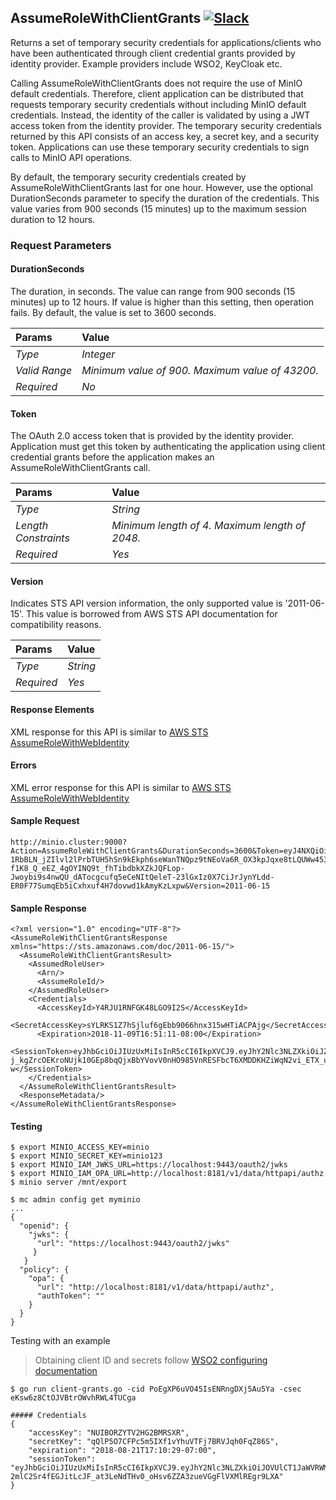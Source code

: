 ## AssumeRoleWithClientGrants [![Slack](https://slack.min.io/slack?type=svg)](https://slack.min.io)
Returns a set of temporary security credentials for applications/clients who have been authenticated through client credential grants provided by identity provider. Example providers include WSO2, KeyCloak etc.

Calling AssumeRoleWithClientGrants does not require the use of MinIO default credentials. Therefore, client application can be distributed that requests temporary security credentials without including MinIO default credentials. Instead, the identity of the caller is validated by using a JWT access token from the identity provider. The temporary security credentials returned by this API consists of an access key, a secret key, and a security token. Applications can use these temporary security credentials to sign calls to MinIO API operations.

By default, the temporary security credentials created by AssumeRoleWithClientGrants last for one hour. However, use the optional DurationSeconds parameter to specify the duration of the credentials. This value varies from 900 seconds (15 minutes) up to the maximum session duration to 12 hours.

### Request Parameters
#### DurationSeconds
The duration, in seconds. The value can range from 900 seconds (15 minutes) up to 12 hours. If value is higher than this setting, then operation fails. By default, the value is set to 3600 seconds.

| Params | Value |
| :-- | :-- |
| *Type* | *Integer* |
| *Valid Range* | *Minimum value of 900. Maximum value of 43200.* |
| *Required* | *No* |

#### Token
The OAuth 2.0 access token that is provided by the identity provider. Application must get this token by authenticating the application using client credential grants before the application makes an AssumeRoleWithClientGrants call.

| Params | Value |
| :-- | :-- |
| *Type* | *String* |
| *Length Constraints* | *Minimum length of 4. Maximum length of 2048.* |
| *Required* | *Yes* |

#### Version
Indicates STS API version information, the only supported value is '2011-06-15'.  This value is borrowed from AWS STS API documentation for compatibility reasons.


| Params | Value |
| :-- | :-- |
| *Type* | *String* |
| *Required* | *Yes* |

#### Response Elements
XML response for this API is similar to [AWS STS AssumeRoleWithWebIdentity](https://docs.aws.amazon.com/STS/latest/APIReference/API_AssumeRoleWithWebIdentity.html#API_AssumeRoleWithWebIdentity_ResponseElements)

#### Errors
XML error response for this API is similar to [AWS STS AssumeRoleWithWebIdentity](https://docs.aws.amazon.com/STS/latest/APIReference/API_AssumeRoleWithWebIdentity.html#API_AssumeRoleWithWebIdentity_Errors)

#### Sample Request
```
http://minio.cluster:9000?Action=AssumeRoleWithClientGrants&DurationSeconds=3600&Token=eyJ4NXQiOiJOVEF4Wm1NeE5ETXlaRGczTVRVMVpHTTBNekV6T0RKaFpXSTRORE5sWkRVMU9HRmtOakZpTVEiLCJraWQiOiJOVEF4Wm1NeE5ETXlaRGczTVRVMVpHTTBNekV6T0RKaFpXSTRORE5sWkRVMU9HRmtOakZpTVEiLCJhbGciOiJSUzI1NiJ9.eyJhdWQiOiJQb0VnWFA2dVZPNDVJc0VOUm5nRFhqNUF1NVlhIiwiYXpwIjoiUG9FZ1hQNnVWTzQ1SXNFTlJuZ0RYajVBdTVZYSIsImlzcyI6Imh0dHBzOlwvXC9sb2NhbGhvc3Q6OTQ0M1wvb2F1dGgyXC90b2tlbiIsImV4cCI6MTU0MTgwOTU4MiwiaWF0IjoxNTQxODA1OTgyLCJqdGkiOiI2Y2YyMGIwZS1lNGZmLTQzZmQtYTdiYS1kYTc3YTE3YzM2MzYifQ.Jm29jPliRvrK6Os34nSK3rhzIYLFjE__zdVGNng3uGKXGKzP3We_i6NPnhA0szJXMOKglXzUF1UgSz8MctbaxFS8XDusQPVe4LkB_45hwBm6TmBxzui911nt-1RbBLN_jZIlvl2lPrbTUH5hSn9kEkph6seWanTNQpz9tNEoVa6R_OX3kpJqxe8tLQUWw453A1JTwFNhdHa6-f1K8_Q_eEZ_4gOYINQ9t_fhTibdbkXZkJQFLop-Jwoybi9s4nwQU_dATocgcufq5eCeNItQeleT-23lGxIz0X7CiJrJynYLdd-ER0F77SumqEb5iCxhxuf4H7dovwd1kAmyKzLxpw&Version=2011-06-15
```

#### Sample Response
```
<?xml version="1.0" encoding="UTF-8"?>
<AssumeRoleWithClientGrantsResponse xmlns="https://sts.amazonaws.com/doc/2011-06-15/">
  <AssumeRoleWithClientGrantsResult>
    <AssumedRoleUser>
      <Arn/>
      <AssumeRoleId/>
    </AssumedRoleUser>
    <Credentials>
      <AccessKeyId>Y4RJU1RNFGK48LGO9I2S</AccessKeyId>
      <SecretAccessKey>sYLRKS1Z7hSjluf6gEbb9066hnx315wHTiACPAjg</SecretAccessKey>
      <Expiration>2018-11-09T16:51:11-08:00</Expiration>
      <SessionToken>eyJhbGciOiJIUzUxMiIsInR5cCI6IkpXVCJ9.eyJhY2Nlc3NLZXkiOiJZNFJKVTFSTkZHSzQ4TEdPOUkyUyIsImF1ZCI6IlBvRWdYUDZ1Vk80NUlzRU5SbmdEWGo1QXU1WWEiLCJhenAiOiJQb0VnWFA2dVZPNDVJc0VOUm5nRFhqNUF1NVlhIiwiZXhwIjoxNTQxODExMDcxLCJpYXQiOjE1NDE4MDc0NzEsImlzcyI6Imh0dHBzOi8vbG9jYWxob3N0Ojk0NDMvb2F1dGgyL3Rva2VuIiwianRpIjoiYTBiMjc2MjktZWUxYS00M2JmLTg3MzktZjMzNzRhNGNkYmMwIn0.ewHqKVFTaP-j_kgZrcOEKroNUjk10GEp8bqQjxBbYVovV0nHO985VnRESFbcT6XMDDKHZiWqN2vi_ETX_u3Q-w</SessionToken>
    </Credentials>
  </AssumeRoleWithClientGrantsResult>
  <ResponseMetadata/>
</AssumeRoleWithClientGrantsResponse>
```

#### Testing
```
$ export MINIO_ACCESS_KEY=minio
$ export MINIO_SECRET_KEY=minio123
$ export MINIO_IAM_JWKS_URL=https://localhost:9443/oauth2/jwks
$ export MINIO_IAM_OPA_URL=http://localhost:8181/v1/data/httpapi/authz
$ minio server /mnt/export

$ mc admin config get myminio
...
{
  "openid": {
    "jwks": {
      "url": "https://localhost:9443/oauth2/jwks"
     }
   }
  "policy": {
    "opa": {
      "url": "http://localhost:8181/v1/data/httpapi/authz",
      "authToken": ""
    }
  }
}
```

Testing with an example
> Obtaining client ID and secrets follow [WSO2 configuring documentation](https://github.com/minio/minio/blob/master/docs/sts/wso2.md)

```
$ go run client-grants.go -cid PoEgXP6uVO45IsENRngDXj5Au5Ya -csec eKsw6z8CtOJVBtrOWvhRWL4TUCga

##### Credentials
{
	"accessKey": "NUIBORZYTV2HG2BMRSXR",
	"secretKey": "qQlP5O7CFPc5m5IXf1vYhuVTFj7BRVJqh0FqZ86S",
	"expiration": "2018-08-21T17:10:29-07:00",
	"sessionToken": "eyJhbGciOiJIUzUxMiIsInR5cCI6IkpXVCJ9.eyJhY2Nlc3NLZXkiOiJOVUlCT1JaWVRWMkhHMkJNUlNYUiIsImF1ZCI6IlBvRWdYUDZ1Vk80NUlzRU5SbmdEWGo1QXU1WWEiLCJhenAiOiJQb0VnWFA2dVZPNDVJc0VOUm5nRFhqNUF1NVlhIiwiZXhwIjoxNTM0ODk2NjI5LCJpYXQiOjE1MzQ4OTMwMjksImlzcyI6Imh0dHBzOi8vbG9jYWxob3N0Ojk0NDMvb2F1dGgyL3Rva2VuIiwianRpIjoiNjY2OTZjZTctN2U1Ny00ZjU5LWI0MWQtM2E1YTMzZGZiNjA4In0.eJONnVaSVHypiXKEARSMnSKgr-2mlC2Sr4fEGJitLcJF_at3LeNdTHv0_oHsv6ZZA3zueVGgFlVXMlREgr9LXA"
}
```
